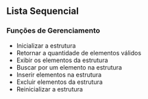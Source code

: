 ## Lista Sequencial

### Funções de Gerenciamento

- Inicializar a estrutura
- Retornar a quantidade de elementos válidos 
- Exibir os elementos da estrutura 
- Buscar por um elemento na estrutura
- Inserir elementos na estrutura
- Excluir elementos da estrutura
- Reinicializar a estrutura